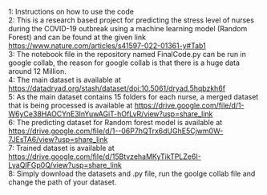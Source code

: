1: Instructions on how to use the code <br/>
2: This is a research based project for predicting the stress level of nurses during the COVID-19 outbreak using a machine learning model (Random Forest) and can be found at the given link https://www.nature.com/articles/s41597-022-01361-y#Tab1 <br/>
3: The notebook file in the repository named FinalCode.py can be run in google collab, the reason for google collab is that there is a huge data around 12 Million. <br/>
4: The main dataset is available at https://datadryad.org/stash/dataset/doi:10.5061/dryad.5hqbzkh6f <br/>
5: As the main dataset contains 15 folders for each nurse, a merged dataset that is being processed is available at https://drive.google.com/file/d/1-W6yCe38HAOCYnE3InYuwAGiT-hOfLvR/view?usp=share_link <br/>
6: The predicting dataset for Random forest model is available at https://drive.google.com/file/d/1--06P7hQTrx6dUGhE5Cjwm0W-7JEsTA6/view?usp=share_link <br/>
7: Trained dataset is available at https://drive.google.com/file/d/15BtvzehaMKyTikTPLZe6I-LyaQIFGp0Q/view?usp=share_link <br/>
8: Simply download the datasets and .py file, run the goolge collab file and change the path of your dataset. <br/>
